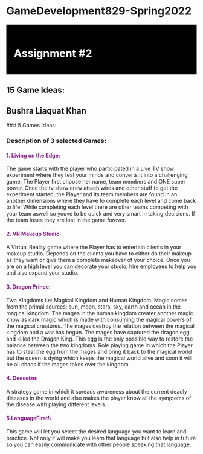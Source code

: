 # GameDevelopment829-Spring2022
<!DOCTYPE html>
<html>
<head>
</head>
<body>
  <div style="background-color:black;color:white;padding:20px;"> 
    <h1>Assignment #2</h1>
</div>

## 15 Game Ideas:
<h2>Bushra Liaquat Khan</h2>
### 5 Games Ideas:

### Description of 3 selected Games:
<h4 style="color: purple; font-weight: 600;">1. Living on the Edge:</h4>
<p>The game starts with the player who participated in a Live TV show experiment where they test your minds and converts it into a challenging game. The Player first choose her name, team members and ONE super power. Once the tv show crew attach wires and other stuff to get the experiment started, the Player and its team members are found in an another dimensions where they have to complete each level and come back to life! While completing each level there are other teams competing with your team aswell so youve to be quick and very smart in taking decisions. If the team loses they are lost in the game forever.</p>

<h4 style="color: purple; font-weight: 600;">2. VR Makeup Studio:</h4>
<p>A Virtual Reality game where the Player has to entertain clients in your makeup studio. Depends on the clients you have to either do their makeup as they want or give them a complete makeover of your choice. Once you are on a high level you can decorate your studio, hire employees to help you and also expand your studio.</p>

<h4 style="color: purple; font-weight: 600;">3. Dragon Prince:</h4>
<p>Two Kingdoms i.e: Magical Kingdom and Human Kingdom. Magic comes from the primal sources: sun, moon, stars, sky, earth and ocean in the magical kingdom. The mages in the human kingdom creater another magic know as dark magic which is made with consuming the magical powers of the magical creatures. The mages destroy the relation between the magical kingdom and a war has begun. The mages have captured the dragon egg and killed the Dragon King. This egg is the only possible way to restore the balance between the two kingdoms. Role playing game in  which the Player has to steal the egg from the mages and bring it back to the magical world but the queen is dying which keeps the magical world alive and soon it will be all chaos if the mages takes over the kingdom. </p>

<h4 style="color: purple; font-weight: 600;">4. Deeseize:</h4>
<p>A strategy game in which it spreads awareness about the current deadly diseases in the world and also makes the player know all the symptoms of the disease with playing different levels.</p>

<h4 style="color: purple; font-weight: 600;">5.LanguageFirst!:</h4>
<p>This game will let you select the desired language you want to learn and practice. Not only it will make you learn that language but also help in future so you can easily communicate with other people speaking that language.</p>

</body>
</html>

